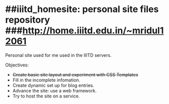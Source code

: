 ##iiitd_homesite: personal site files repository
###http://home.iiitd.edu.in/~mridul12061
==============

Personal site used for me used in the IIITD servers.

Objectives:

* ~~Create basic site layout and experiment with CSS Templates~~
* Fill in the incomplete infomation.
* Create dynamic set up for blog entries.
* Advance the site: use a web framework.
* Try to host the site on a service.
